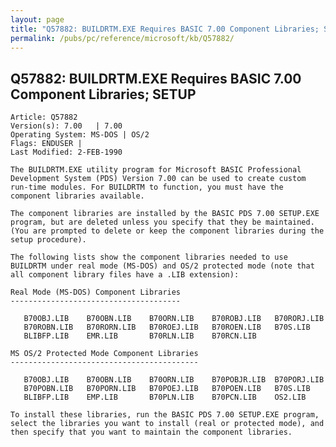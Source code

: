 ```yaml
---
layout: page
title: "Q57882: BUILDRTM.EXE Requires BASIC 7.00 Component Libraries; SETUP"
permalink: /pubs/pc/reference/microsoft/kb/Q57882/
---
```


## Q57882: BUILDRTM.EXE Requires BASIC 7.00 Component Libraries; SETUP

	Article: Q57882
	Version(s): 7.00   | 7.00
	Operating System: MS-DOS | OS/2
	Flags: ENDUSER |
	Last Modified: 2-FEB-1990
	
	The BUILDRTM.EXE utility program for Microsoft BASIC Professional
	Development System (PDS) Version 7.00 can be used to create custom
	run-time modules. For BUILDRTM to function, you must have the
	component libraries available.
	
	The component libraries are installed by the BASIC PDS 7.00 SETUP.EXE
	program, but are deleted unless you specify that they be maintained.
	(You are prompted to delete or keep the component libraries during the
	setup procedure).
	
	The following lists show the component libraries needed to use
	BUILDRTM under real mode (MS-DOS) and OS/2 protected mode (note that
	all component library files have a .LIB extension):
	
	Real Mode (MS-DOS) Component Libraries
	--------------------------------------
	
	   B70OBJ.LIB    B70OBN.LIB    B70ORN.LIB    B70ROBJ.LIB   B70RORJ.LIB
	   B70ROBN.LIB   B70RORN.LIB   B70ROEJ.LIB   B70ROEN.LIB   B70S.LIB
	   BLIBFP.LIB    EMR.LIB       B70RLN.LIB    B70RCN.LIB
	
	MS OS/2 Protected Mode Component Libraries
	------------------------------------------
	
	   B70OBJ.LIB    B70OBN.LIB    B70ORN.LIB    B70POBJR.LIB  B70PORJ.LIB
	   B70POBN.LIB   B70PORN.LIB   B70POEJ.LIB   B70POEN.LIB   B70S.LIB
	   BLIBFP.LIB    EMP.LIB       B70PLN.LIB    B70PCN.LIB    OS2.LIB
	
	To install these libraries, run the BASIC PDS 7.00 SETUP.EXE program,
	select the libraries you want to install (real or protected mode), and
	then specify that you want to maintain the component libraries.
